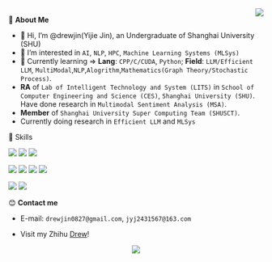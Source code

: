 <a href="#">
    <img align="right" src="https://github-readme-stats.vercel.app/api?username=drewjin&count_private=true&theme=transparent&show_icons=true" />
</a>

💭 **About Me**

- 👋 Hi, I’m @drewjin(Yijie Jin), an Undergraduate of Shanghai University (SHU)
- 👀 I’m interested in `AI`, `NLP`, `HPC`, `Machine Learning Systems (MLSys)`
- 🌱 Currently learning => **Lang**: `CPP/C/CUDA`, `Python`; **Field**: `LLM/Efficient LLM`, `MultiModal`,`NLP`,`Alogrithm`,`Mathematics(Graph Theory/Stochastic Process)`.
- **RA** of `Lab of Intelligent Technology and System (LITS)` in `School of Computer Engineering and Science (CES)`, `Shanghai University (SHU)`. Have done research in `Multimodal Sentiment Analysis (MSA)`.
- **Member** of `Shanghai University Super Computing Team (SHUSCT)`.
- Currently doing research in `Efficient LLM` and `MLSys`

🚀 Skills

![](https://img.shields.io/badge/-python-3e74a2?style=for-the-badge&logo=Python&logoColor=fff) 
![](https://img.shields.io/badge/-C++-0057b8?style=for-the-badge&logo=C%2B%2B&logoColor=fff) 
![](https://img.shields.io/badge/-Go-00add8?style=for-the-badge&logo=Go&logoColor=fff)

<!--- ![](https://img.shields.io/badge/AI_Stack-PyTorch%20%7C%20JAX%20%7C%20Triton%20%7C%20CUDA-ee4c2c?style=for-the-badge) --->

![](https://img.shields.io/badge/-PyTorch-ee4c2c?style=for-the-badge&logo=PyTorch&logoColor=fff)
![](https://img.shields.io/badge/-JAX-6610f2?style=for-the-badge&logo=JAX&logoColor=fff)
![](https://img.shields.io/badge/-Triton-000000?style=for-the-badge&logo=Triton&logoColor=fff)
![](https://img.shields.io/badge/-CUDA-28a745?style=for-the-badge&logo=CUDA&logoColor=fff)

![](https://img.shields.io/badge/-docker-2496ed?style=for-the-badge&logo=Docker&logoColor=fff)
![](https://img.shields.io/badge/-linux-000000?style=for-the-badge&logo=Linux&logoColor=fff)

😊 **Contact me**

- E-mail: `drewjin0827@gmail.com`, `jyj2431567@163.com`

- Visit my Zhihu [Drew](https://www.zhihu.com/people/drew-44-8)!

</p>
    <p align="center">
    <img src="https://profile-counter.glitch.me/{drewjin}/count.svg" />
</p>

<!---
Jinyijiedrew/Jinyijiedrew is a ✨ special ✨ repository because its `README.md` (this file) appears on your GitHub profile.
You can click the Preview link to take a look at your changes.
--->
